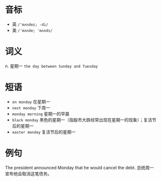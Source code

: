 # 音标

- 英 `/'mʌndeɪ; -di/`
- 美 `/ˈmʌnde; ˈmʌndɪ/`

# 词义

n. 星期一
`the day between Sunday and Tuesday`

# 短语

- `on monday` 在星期一
- `next monday` 下周一
- `monday morning` 星期一的早晨
- `black monday` 黑色的星期一（指股市大跌经常出现在星期一的现象）；复活节后的星期一
- `easter monday` 复活节后的星期一

# 例句

The president announced Monday that he would cancel the debt.
总统周一宣布他会取消这笔债务。


